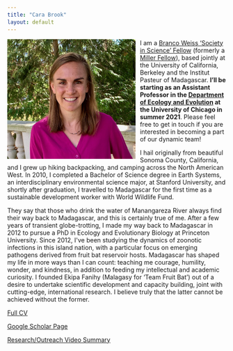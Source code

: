 ```yaml
---
title: "Cara Brook"
layout: default
---
```


<style type="text/css">
h1.title {
  font-size: 31px;
  text-align: left;
  color:black;
}
</style>


<img src="/assets/carabrook-headshot-2020.jpeg" alt="headshot" style="height: 275px; padding-right: 10px;" align="left"> I am a [Branco Weiss ‘Society in Science’ Fellow](https://brancoweissfellowship.org/) (formerly a [Miller Fellow](http://miller.berkeley.edu/)), based jointly at the University of California, Berkeley and the Institut Pasteur of Madagascar. **I’ll be starting as an Assistant Professor in the [Department of Ecology and Evolution](https://ecologyandevolution.uchicago.edu/) at the University of Chicago in summer 2021**. Please feel free to get in touch if you are interested in becoming a part of our dynamic team!

I hail originally from beautiful Sonoma County, California, and I grew up hiking backpacking, and camping across the North American West. In 2010, I completed a Bachelor of Science degree in Earth Systems, an interdisciplinary environmental science major, at Stanford University, and shortly after graduation, I travelled to Madagascar for the first time as a sustainable development worker with World Wildlife Fund.
 
They say that those who drink the water of Manangareza River always find their way back to Madagascar, and this is certainly true of me. After a few years of transient globe-trotting, I made my way back to Madagascar in 2012 to pursue a PhD in Ecology and Evolutionary Biology at Princeton University. Since 2012, I've been studying the dynamics of zoonotic infections in this island nation, with a particular focus on emerging pathogens derived from fruit bat reservoir hosts. Madagascar has shaped my life in more ways than I can count: teaching me courage, humility, wonder, and kindness, in addition to feeding my intellectual and academic curiosity. I founded Ekipa Fanihy (Malagasy for ‘Team Fruit Bat’) out of a desire to undertake scientific development and capacity building, joint with cutting-edge, international research. I believe truly that the latter cannot be achieved without the former.
 <br>

<a href="/assets/CV_CaraBrook_Full_July2020.pdf">Full CV</a>

<a href="https://scholar.google.com/citations?user=jDzdfmMAAAAJ&hl=en&oi=ao">Google Scholar Page</a>

<a href="https://www.youtube.com/embed/8AMpIQ9gTbE">Research/Outreach Video Summary</a>
